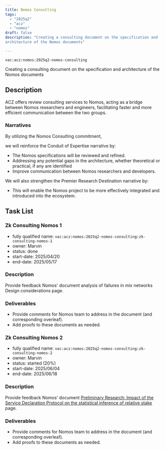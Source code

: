 ```yaml
---
title: Nomos Consulting
tags:
  - "2025q2"
  - "acz"
  - "nomos"
draft: false
description: "Creating a consulting document on the specification and 
architecture of the Nomos documents"

---
```


`vac:acz:nomos:2025q2-nomos-consulting`

Creating a consulting document on the specification and 
architecture of the Nomos documents
## Description
ACZ offers review consulting services to Nomos, 
acting as a bridge between Nomos researchers and engineers, 
facilitating faster and more efficient communication between the two groups.

### Narratives
By utilizing the Nomos Consulting commitment, 

we will reinforce the Conduit of Expertise narrative by:
* The Nomos specifications will be reviewed and refined.
* Addressing any potential gaps in the architecture, whether theoretical or practical, 
if any are identified
* Improve communication between Nomos researchers and developers.

We will also strengthen the Premier Research Destination narrative by: 
* This will enable the Nomos project to be more effectively integrated 
and introduced into the ecosystem.

## Task List

### Zk Consulting Nomos 1
* fully qualified name: `vac:acz:nomos:2025q2-nomos-consulting:zk-consulting-nomos-1`
* owner: Marvin
* status: done
* start-date: 2025/04/20
* end-date: 2025/05/17

### Description
Provide feedback Nomos' document analysis of failures in mix networks Design considerations page.


### Deliverables
- Provide comments for Nomos team to address in the document (and corresponding overleaf).
- Add proofs to these documents as needed.

### Zk Consulting Nomos 2
* fully qualified name: `vac:acz:nomos:2025q2-nomos-consulting:zk-consulting-nomos-2`
* owner: Marvin
* status: started (20%)
* start-date: 2025/06/04
* end-date: 2025/06/18

### Description
Provide feedback Nomos’ document [Preliminary Research: Impact of the Service Declaration Protocol on the statistical inference of relative stake](https://www.notion.so/nomos-tech/Preliminary-Research-Impact-of-the-Service-Declaration-Protocol-on-the-statistical-inference-of-rel-206261aa09df807bad8afccf8474c6c9#209261aa09df803d9e07f14c76435c45) page.

### Deliverables
- Provide comments for Nomos team to address in the document (and corresponding overleaf).
- Add proofs to these documents as needed.